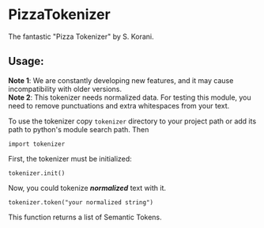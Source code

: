 
# PizzaTokenizer

The fantastic "Pizza Tokenizer" by S. Korani.

## Usage:

**Note 1**: We are constantly developing new features, and it may cause incompatibility with older versions.  
**Note 2**: This tokenizer needs normalized data. For testing this module, you need to remove punctuations and extra whitespaces from your text.

To use the tokenizer copy `tokenizer` directory to your project path or add
its path to python's module search path. Then

    import tokenizer

First, the tokenizer must be initialized:

    tokenizer.init()

Now, you could tokenize ***normalized*** text with it.

    tokenizer.token("your normalized string")

This function returns a list of Semantic Tokens.
